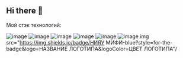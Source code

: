 ## Hi there 👋

Мой стэк технологий:

![image](https://github.com/user-attachments/assets/cee12666-8424-4906-afed-a8564e5af4a7)
![image](https://github.com/user-attachments/assets/59d4d2bd-8371-44ab-bf2d-111bb2105ae3)
![image](https://github.com/user-attachments/assets/27faf905-7340-4bd6-bbc7-d5834fc194a4)
![image](https://github.com/user-attachments/assets/7b5a0a99-4797-466c-9e52-ae2b9620e714)
![image](https://github.com/user-attachments/assets/14c8134d-7c57-4c70-b00e-d4224346ab49)
![image](https://github.com/user-attachments/assets/ede3b5e4-c202-4c2a-837a-eb52f53cc878)
img src="https://img.shields.io/badge/НИЯУ МИФИ-blue?style=for-the-badge&logo=НАЗВАНИЕ ЛОГОТИПА&logoColor=ЦВЕТ ЛОГОТИПА"/



<!--
**BaTOOsay/BaTOOsay** is a ✨ _special_ ✨ repository because its `README.md` (this file) appears on your GitHub profile.

Here are some ideas to get you started:

- 🔭 I’m currently working on ...
- 🌱 I’m currently learning ...
- 👯 I’m looking to collaborate on ...
- 🤔 I’m looking for help with ...
- 💬 Ask me about ...
- 📫 How to reach me: ...
- 😄 Pronouns: ...
- ⚡ Fun fact: ...
-->
